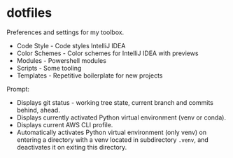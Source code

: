 # dotfiles

Preferences and settings for my toolbox.

* Code Style - Code styles IntelliJ IDEA
* Color Schemes - Color schemes for IntelliJ IDEA with previews
* Modules - Powershell modules
* Scripts - Some tooling
* Templates - Repetitive boilerplate for new projects

Prompt:

- Displays git status - working tree state, current branch and commits behind, ahead.
- Displays currently activated Python virtual environment (venv or conda).
- Displays current AWS CLI profile.
- Automatically activates Python virtual environment (only venv) on entering a directory with a venv located in subdirectory `.venv`, and deactivates it on exiting this directory.
